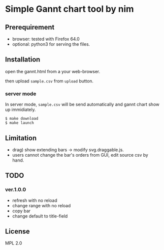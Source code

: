 Simple Gannt chart tool by nim
====================================

Prerequirement
---------------------
- browser: tested with Firefox 64.0
- optional: python3 for serving the files.


Installation
---------------------
open the gannt.html from a your web-browser.

then upload `sample.csv` from `upload` button.

### server mode
In server mode, `sample.csv` will be send automatically
and gannt chart show up immidiately.

```shell
$ make download
$ make launch
```


Limitation
---------------------
- drag) show extending bars -> modify svg.draggable.js.
- users cannot change the bar's orders from GUI, edit source csv by hand.


TODO
---------------------
### ver.1.0.0
- refresh with no reload
- change range with no reload
- copy bar
- change default to title-field


License
---------------------
MPL 2.0

<!-- vi: ft=markdown
  -->
